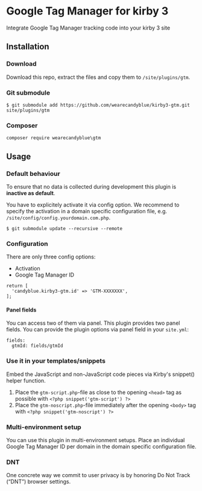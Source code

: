 # Google Tag Manager for kirby 3
Integrate Google Tag Manager tracking code into your kirby 3 site

## Installation
### Download
Download this repo, extract the files and copy them to ```/site/plugins/gtm```.

### Git submodule
```$ git submodule add https://github.com/wearecandyblue/kirby3-gtm.git site/plugins/gtm ```

### Composer
```composer require wearecandyblue\gtm```

## Usage
### Default behaviour
To ensure that no data is collected during development this plugin is **inactive as default**.

You have to explicitely activate it via config option. We recommend to specify the activation in a domain specific configuration file, e.g. ```/site/config/config.yourdomain.com.php```.


``` $ git submodule update --recursive --remote ```

### Configuration
There are only three config options:
- Activation
- Google Tag Manager ID

```
return [
  'candyblue.kirby3-gtm.id' => 'GTM-XXXXXXX',
];
```

#### Panel fields
You can access two of them via panel.
This plugin provides two panel fields.
You can provide the plugin options via panel field in your ```site.yml```:

```
fields:
  gtmId: fields/gtmId
```

### Use it in your templates/snippets
Embed the JavaScript and non-JavaScript code pieces via Kirby's snippet() helper function.

1. Place the ```gtm-script.php```-file as close to the opening ```<head>``` tag as possible with ```<?php snippet('gtm-script') ?>```
2. Place the ```gtm-noscript.php```-file immediately after the opening ```<body>``` tag with ```<?php snippet('gtm-noscript') ?>```


### Multi-environment setup
You can use this plugin in multi-environment setups. Place an individual Google Tag Manager ID per domain in the domain specific configuration file.

### DNT
One concrete way we commit to user privacy is by honoring Do Not Track (“DNT”) browser settings.
